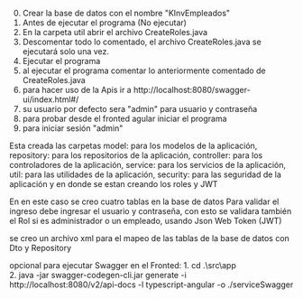 0. Crear la base de datos con el nombre "KInvEmpleados"
1. Antes de ejecutar el programa (No ejecutar)
2. En la carpeta util abrir el archivo CreateRoles.java
3. Descomentar todo lo comentado, el archivo CreateRoles.java se ejecutará solo una vez.
4. Ejecutar el programa 
5. al ejecutar el programa comentar lo anteriormente comentado de CreateRoles.java
6. para hacer uso de la Apis ir a http://localhost:8080/swagger-ui/index.html#/
7. su usuario por defecto sera "admin" para usuario y contraseña
8. para probar desde el fronted agular iniciar el programa
8. para iniciar sesión "admin" 

Esta creada las carpetas model: para los modelos de la aplicación, repository: para los repositorios de la aplicación, controller: para los controladores de la aplicación, service: para los servicios de la aplicación, util: para las utilidades de la aplicación, security: para las seguridad de la aplicación y en donde se estan creando los roles y JWT

En en este caso se creo cuatro tablas en la base de datos
Para validar el ingreso debe ingresar el usuario y contraseña, con esto se validara también el Rol si es administrador o un empleado, usando Json Web Token (JWT)

se creo un archivo xml para el mapeo de las tablas de la base de datos con Dto y Repository

opcional
para ejecutar Swagger en el Fronted: 1. cd .\src\app\
                                     2. java -jar swagger-codegen-cli.jar generate -i http://localhost:8080/v2/api-docs -l typescript-angular -o ./serviceSwagger 
                                     



